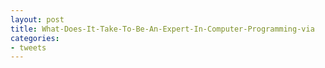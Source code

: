 ```yaml
---
layout: post
title: What-Does-It-Take-To-Be-An-Expert-In-Computer-Programming-via
categories:
- tweets
---
```

